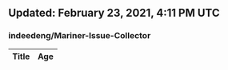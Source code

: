 ## Updated: February 23, 2021, 4:11 PM UTC


### indeedeng/Mariner-Issue-Collector
|**Title**|**Age**|
|:----|:----|